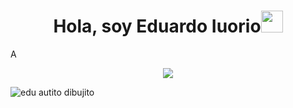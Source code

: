 <h1 align="center"><strong>Hola, soy Eduardo Iuorio</strong><img src="https://media.giphy.com/media/hvRJCLFzcasrR4ia7z/giphy.gif" width="35"></h1>
<!--  -->A
<p align="center">
  <a href="https://github.com/DenverCoder1/readme-typing-svg"><img src="https://readme-typing-svg.herokuapp.com?font=Time+New+Roman&color=cyan&size=25&center=true&vCenter=true&width=600&height=100&lines=Assalamu+O+Alaikum+Warahmatullah..&hearts;++;-CO-FOUNDER OSO DE FUEGO DF,PROGRAMADOR FULL STACK,;ESTUDIANTE DE APP MOVILES,<3"></a>
</p>

![edu autito  dibujito](https://github.com/user-attachments/assets/242da5ae-a23b-4f79-bdb1-737b43a17dca)


